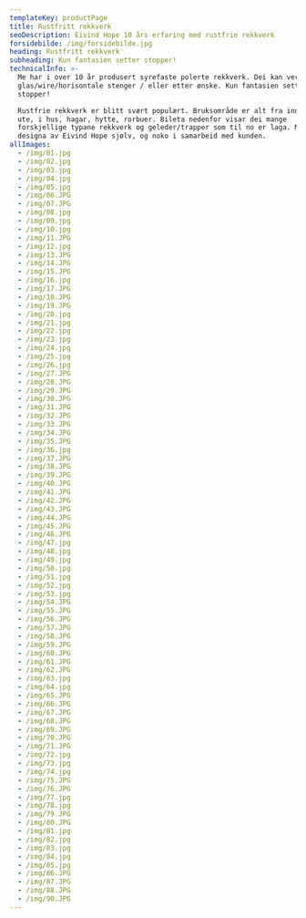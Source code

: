 ```yaml
---
templateKey: productPage
title: Rustfritt rekkverk
seoDescription: Eivind Hope 10 års erfaring med rustfrie rekkverk
forsidebilde: /img/forsidebilde.jpg
heading: Rustfritt rekkverk
subheading: Kun fantasien setter stopper!
technicalInfo: >-
  Me har i over 10 år produsert syrefaste polerte rekkverk. Dei kan vere med
  glas/wire/horisontale stenger / eller etter ønske. Kun fantasien setter
  stopper! 

  Rustfrie rekkverk er blitt svært populært. Bruksområde er alt fra inne til
  ute, i hus, hagar, hytte, rorbuer. Bileta nedenfor visar dei mange
  forskjellige typane rekkverk og geleder/trapper som til no er laga. Mykje er
  designa av Eivind Hope sjølv, og noko i samarbeid med kunden.
allImages:
  - /img/01.jpg
  - /img/02.jpg
  - /img/03.jpg
  - /img/04.jpg
  - /img/05.jpg
  - /img/06.JPG
  - /img/07.JPG
  - /img/08.jpg
  - /img/09.jpg
  - /img/10.jpg
  - /img/11.JPG
  - /img/12.jpg
  - /img/13.JPG
  - /img/14.JPG
  - /img/15.JPG
  - /img/16.jpg
  - /img/17.JPG
  - /img/18.JPG
  - /img/19.JPG
  - /img/20.jpg
  - /img/21.jpg
  - /img/22.jpg
  - /img/23.jpg
  - /img/24.jpg
  - /img/25.jpg
  - /img/26.jpg
  - /img/27.JPG
  - /img/28.JPG
  - /img/29.JPG
  - /img/30.JPG
  - /img/31.JPG
  - /img/32.JPG
  - /img/33.JPG
  - /img/34.JPG
  - /img/35.JPG
  - /img/36.jpg
  - /img/37.JPG
  - /img/38.JPG
  - /img/39.JPG
  - /img/40.JPG
  - /img/41.JPG
  - /img/42.JPG
  - /img/43.JPG
  - /img/44.JPG
  - /img/45.JPG
  - /img/46.JPG
  - /img/47.jpg
  - /img/48.jpg
  - /img/49.jpg
  - /img/50.jpg
  - /img/51.jpg
  - /img/52.jpg
  - /img/53.jpg
  - /img/54.JPG
  - /img/55.JPG
  - /img/56.JPG
  - /img/57.JPG
  - /img/58.JPG
  - /img/59.JPG
  - /img/60.JPG
  - /img/61.JPG
  - /img/62.JPG
  - /img/63.jpg
  - /img/64.jpg
  - /img/65.JPG
  - /img/66.JPG
  - /img/67.JPG
  - /img/68.JPG
  - /img/69.JPG
  - /img/70.JPG
  - /img/71.JPG
  - /img/72.jpg
  - /img/73.jpg
  - /img/74.jpg
  - /img/75.JPG
  - /img/76.JPG
  - /img/77.jpg
  - /img/78.jpg
  - /img/79.JPG
  - /img/80.JPG
  - /img/81.jpg
  - /img/82.jpg
  - /img/83.jpg
  - /img/84.jpg
  - /img/85.jpg
  - /img/86.JPG
  - /img/87.JPG
  - /img/88.JPG
  - /img/90.JPG
---
```


